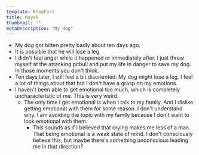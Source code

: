 ```yaml
---
template: BlogPost
title: Hayek
thumbnail: ""
metaDescription: "My dog"
---
```


- My dog got bitten pretty badly about ten days ago.
- It is possible that he will lose a leg
- I didn't feel anger while it happened or immediately after. I just threw
  myself at the attacking pitbull and put my life in danger to save my dog. In
those moments you don't think.
- Ten days later, I still feel a bit disoriented. My dog might lose a leg. I
  feel a lot of things about that but I don't have a grasp on my emotions.
- I haven't been able to get emotional too much, which is completely
  uncharacteristic of me. This is very weird.
  - The only time I get emotional is when I talk to my family. And I dislike
    getting emotional with them for some reason. I don't understand why. I am
avoiding the topic with my family because I don't want to look emotional with
them.
    - This sounds as if I believed that crying makes me less of a man. That
      being emotional is a weak state of mind. I don't consciously believe this,
      but maybe there's something unconscious leading me in that direction?
